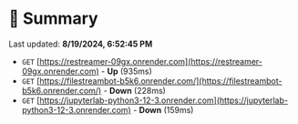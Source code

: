 # 📖 Summary
Last updated: **8/19/2024, 6:52:45 PM**

- `GET` [https://restreamer-09gx.onrender.com](https://restreamer-09gx.onrender.com) - **Up** (935ms)
- `GET` [https://filestreambot-b5k6.onrender.com/](https://filestreambot-b5k6.onrender.com/) - **Down** (228ms)
- `GET` [https://jupyterlab-python3-12-3.onrender.com](https://jupyterlab-python3-12-3.onrender.com) - **Down** (159ms)

